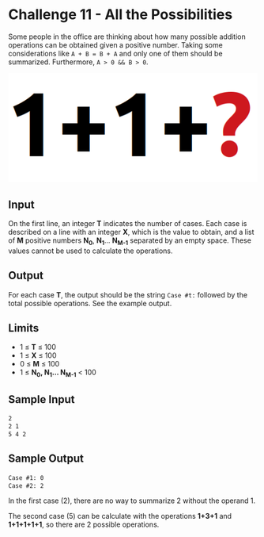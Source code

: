 # Challenge 11 - All the Possibilities

Some people in the office are thinking about how many possible addition operations can be obtained given a positive number. Taking some considerations like `A + B = B + A` and only one of them should be summarized. Furthermore, `A > 0 && B > 0`.

![02-all-possibilities.png](../assets/challenge-11/02-all-possibilities.png)

## Input

On the first line, an integer **T** indicates the number of cases. Each case is described on a line with an integer **X**, which is the value to obtain, and a list of **M** positive numbers **N<sub>0</sub>**, **N<sub>1</sub>**... **N<sub>M-1</sub>** separated by an empty space. These values cannot be used to calculate the operations.

## Output

For each case **T**, the output should be the string `Case #t:` followed by the total possible operations. See the example output.

## Limits

* 1 ≤ **T** ≤ 100
* 1 ≤ **X** ≤ 100
* 0 ≤ **M** ≤ 100
* 1 ≤ **N<sub>0</sub>, N<sub>1</sub>... N<sub>M-1</sub>** < 100

## Sample Input

```
2
2 1
5 4 2
```

## Sample Output

```
Case #1: 0
Case #2: 2
```

In the first case (2), there are no way to summarize 2 without the operand 1.

The second case (5) can be calculate with the operations **1+3+1** and **1+1+1+1+1**, so there are 2 possible operations.